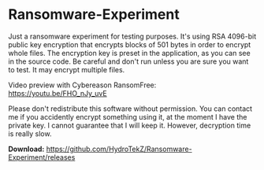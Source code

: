 # Ransomware-Experiment
Just a ransomware experiment for testing purposes. It's using RSA 4096-bit public key encryption that encrypts blocks of 501 bytes in order to encrypt whole files. The encryption key is preset in the application, as you can see in the source code. Be careful and don't run unless you are sure you want to test. It may encrypt multiple files.

Video preview with Cybereason RansomFree: https://youtu.be/FHO_nJy_uvE

Please don't redistribute this software without permission. You can contact me if you accidently encrypt something using it, at the moment I have the private key. I cannot guarantee that I will keep it. However, decryption time is really slow.

**Download:** https://github.com/HydroTekZ/Ransomware-Experiment/releases
